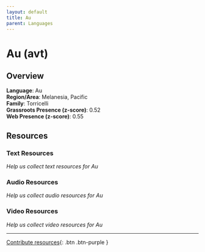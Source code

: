 ```yaml
---
layout: default
title: Au
parent: Languages
---
```


# Au (avt)

## Overview

**Language**: Au  
**Region/Area**: Melanesia, Pacific  
**Family**: Torricelli  
**Grassroots Presence (z-score)**: 0.52  
**Web Presence (z-score)**: 0.55  

## Resources

### Text Resources
*Help us collect text resources for Au*

### Audio Resources
*Help us collect audio resources for Au*

### Video Resources
*Help us collect video resources for Au*

---

[Contribute resources](https://forms.office.com/e/1SfLJx3u1r){: .btn .btn-purple }
